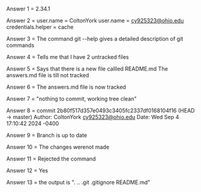 Answer 1 = 2.34.1

Answer 2 = user.name = ColtonYork
user.name = cy925323@ohio.edu
credentials.helper = cache

Answer 3 = The command git --help gives a detailed description of git commands

Answer 4 = Tells me that I have 2 untracked files 

Answer 5 = Says that there is a new file callled README.md
The answers.md file is till not tracked

Answer 6 = The answers.md file is now tracked 

Answer 7 = "nothing to commit, working tree clean"

Answer 8 = commit 2b80f517d357e0493c3405fc2337df0168104f16 (HEAD -> master)
Author: ColtonYork <cy925323@ohio.edu>
Date:   Wed Sep 4 17:10:42 2024 -0400

Answer 9 = Branch is up to date

Answer 10 = The changes werenot made

Answer 11 = Rejected the command 

Answer 12 = Yes

Answer 13 = the output is ". .. .git .gitignore README.md"




